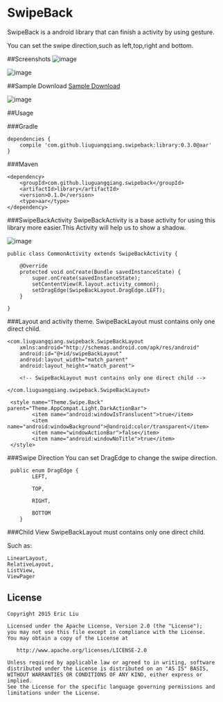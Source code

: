 SwipeBack
===========

SwipeBack is a android library that can finish a activity by using gesture.

You can set the swipe direction,such as left,top,right and bottom.

##Screenshots
![image](Images/swipeback_demo.gif)

![image](Images/swipeback.gif)

##Sample Download
[Sample Download](https://github.com/liuguangqiang/SwipeBack/raw/master/Images/apks/swipe_back_demo_v1.0.apk)

![image](Images/download.png)

##Usage

###Gradle
```
dependencies {
   	compile 'com.github.liuguangqiang.swipeback:library:0.3.0@aar'
}
```

###Maven
```
<dependency>
  	<groupId>com.github.liuguangqiang.swipeback</groupId>
  	<artifactId>library</artifactId>
  	<version>0.1.0</version>
  	<type>aar</type>
</dependency>
```
###SwipeBackActivity
SwipeBackActivity is a base activity for using this library more easier.This Activity will help us to show a shadow.

![image](Images/swipe_back_activity.gif)

```
public class CommonActivity extends SwipeBackActivity {

    @Override
    protected void onCreate(Bundle savedInstanceState) {
        super.onCreate(savedInstanceState);
        setContentView(R.layout.activity_common);
        setDragEdge(SwipeBackLayout.DragEdge.LEFT);
    }

}
```

###Layout and activity theme.
SwipeBackLayout must contains only one direct child.

```
<com.liuguangqiang.swipeback.SwipeBackLayout
	xmlns:android="http://schemas.android.com/apk/res/android"
    android:id="@+id/swipeBackLayout"
    android:layout_width="match_parent"
    android:layout_height="match_parent">
	
	<!-- SwipeBackLayout must contains only one direct child -->

</com.liuguangqiang.swipeback.SwipeBackLayout>
```

```
 <style name="Theme.Swipe.Back" parent="Theme.AppCompat.Light.DarkActionBar">
        <item name="android:windowIsTranslucent">true</item>
        <item name="android:windowBackground">@android:color/transparent</item>
        <item name="windowActionBar">false</item>
        <item name="android:windowNoTitle">true</item>
 </style>
```

###Swipe Direction
You can set  DragEdge to change the swipe direction.

```
 public enum DragEdge {
      	LEFT,
      	
        TOP,
        
        RIGHT,
        
        BOTTOM
    }
```

###Child View
SwipeBackLayout must contains only one direct child.

Such as:

```
LinearLayout,
RelativeLayout,
ListView,
ViewPager
```

## License

    Copyright 2015 Eric Liu

    Licensed under the Apache License, Version 2.0 (the "License");
    you may not use this file except in compliance with the License.
    You may obtain a copy of the License at

       http://www.apache.org/licenses/LICENSE-2.0

    Unless required by applicable law or agreed to in writing, software
    distributed under the License is distributed on an "AS IS" BASIS,
    WITHOUT WARRANTIES OR CONDITIONS OF ANY KIND, either express or implied.
    See the License for the specific language governing permissions and
    limitations under the License.


